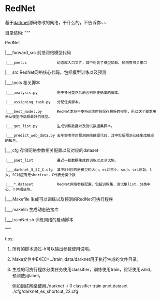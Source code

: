 # RedNet
基于[darknet](http://pjreddie.com/darknet/)源码修改的网络，干什么的，不告诉你~~


目录结构:
""" 

RedNet

|___forward_src 			前馈网络模型代码

	|___pnet.c				动态库入口文件，其中封装了模型加载、预测等相关接口
	
|___src						RedNet网络核心代码，包括模型训练以及预测
	
|___tools					相关脚本

	|___analysis.py			用于多分类然后融合判断正确率的脚本。
	
	|___assigning_task.py	分配任务脚本。
	
	|___best_model.py		RedNet本身不支持训练时候保存最好的模型，所以这个脚本用来从模型中选择最好的模型。
	
	|___get_list.py			生成训练数据以及测试数据集脚本。
	
	|___predict_web_data.py	去年郭老师的预测网络数据代码，其中包括预测已经生成相应的报告。
	
	
|___cfg			 			存储网络参数相关配置以及对应的dataset

	|___pnet_list			最近一批数据生成的训练以及测试集。
	
	|___darknet_S_SC_C.cfg 	其中S对应的是模型的大小，es非常小、sm小、ori原始、l大，SC对应有无shortcut，C代表分类个数
	
	|___*.dataset			RedNet网络参数配置，包括训练集、测试集list，分类中心，半停阈值等。
	
|___Makefile				生成可以训练以及预测的RedNet可执行程序

|___makelib					生成动态链接库

|___trainNet.sh				训练网络的启动脚本
	
"""

tips:
1. 所有的脚本通过-h可以输出参数使用说明。

2. Make文件中EXEC=../train_data/darknet用于执行生成的文件目录。

3. 生成的可执行程序分类任务使用classifier，训练使用train，验证使用valid，预测使用label。

	例如训练网络使用./darknet -i 0 classifier train pnet.dataset ./cfg/darknet_es_shortcut_22.cfg
